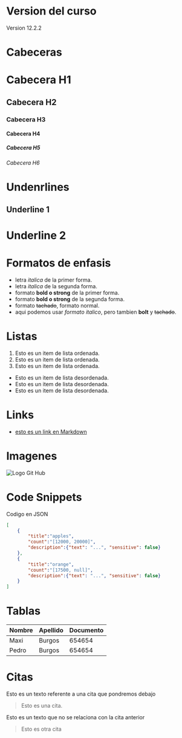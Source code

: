 # Version del curso

Version 12.2.2

# Cabeceras
# Cabecera H1
## Cabecera H2
### Cabecera H3
#### Cabecera H4
##### Cabecera H5
###### Cabecera H6

# Undenrlines
Underline 1
-

Underline 2 
=

# Formatos de enfasis
- letra *italica* de la primer forma.
- letra _italica_ de la segunda forma.
- formato **bold o strong** de la primer forma.
- formato __bold o strong__ de la segunda forma.
- formato ~~tachado~~, formato normal.
- aqui podemos usar *formato italico*, pero tambien **bolt** y ~~tachado~~.


# Listas
1. Esto es un item de lista ordenada.
2. Esto es un item de lista ordenada.
3. Esto es un item de lista ordenada.
- Esto es un item de lista desordenada.
- Esto es un item de lista desordenada.
- Esto es un item de lista desordenada.

# Links
- [esto es un link en Markdown](http://www.google.com)

# Imagenes
![Logo Git Hub](https://global-uploads.webflow.com/5f5a53e153805db840dae2db/6073fbf151fa4565d48572dc_GitHub_aprender-programaci%25C3%25B3n.jpeg)


# Code Snippets
Codigo en JSON
```JSON
[
    {
        "title":"apples",
        "count":"[12000, 20000]",
        "description":{"text": "...", "sensitive": false}
    },
    {
        "title":"orange",
        "count":"[17500, null]",
        "description":{"text": "...", "sensitive": false}
    }
]
```

# Tablas
| Nombre | Apellido | Documento | 
| ------ | -------- | --------- |
| Maxi | Burgos | 654654|
| Pedro  | Burgos | 654654|

# Citas 
Esto es un texto referente a una cita que pondremos debajo
> Esto es una cita.

Esto es un texto que no se relaciona con la cita anterior
> Esto es otra cita

